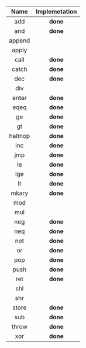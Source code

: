 |  Name   | Implemetation |
| :-----: | :-----------: |
|   add   |   **done**    |
|   and   |   **done**    |
| append  |               |
|  apply  |               |
|  call   |   **done**    |
|  catch  |   **done**    |
|   dec   |   **done**    |
|   div   |               |
|  enter  |   **done**    |
|  eqeq   |   **done**    |
|   ge    |   **done**    |
|   gt    |   **done**    |
| haltnop |   **done**    |
|   inc   |   **done**    |
|   jmp   |   **done**    |
|   le    |   **done**    |
|   lge   |   **done**    |
|   lt    |   **done**    |
|  mkary  |   **done**    |
|   mod   |               |
|   mul   |               |
|   neg   |   **done**    |
|   neq   |   **done**    |
|   not   |   **done**    |
|   or    |   **done**    |
|   pop   |   **done**    |
|  push   |   **done**    |
|   ret   |   **done**    |
|   shl   |               |
|   shr   |               |
|  store  |   **done**    |
|   sub   |   **done**    |
|  throw  |   **done**    |
|   xor   |   **done**    |
